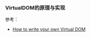 ### VirtualDOM的原理与实现
参考：
 - [How to write your own Virtual DOM]( https://medium.com/@deathmood/how-to-write-your-own-virtual-dom-ee74acc13060)

